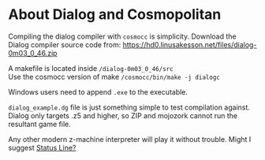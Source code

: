 # About Dialog and Cosmopolitan

Compiling the dialog compiler with `cosmocc` is simplicity.
Download the Dialog compiler source code from: https://hd0.linusakesson.net/files/dialog-0m03_0_46.zip

A makefile is located inside `/dialog-0m03_0_46/src`<br>
Use the cosmocc version of make `/cosmocc/bin/make -j dialogc`

Windows users need to append `.exe` to the executable.

`dialog_example.dg` file is just something simple to test compilation against. Dialog only targets .z5 and higher, so ZIP and mojozork cannot run the resultant game file.

Any other modern z-machine interpreter will play it without trouble.
Might I suggest [Status Line?](https://christopherdrum.itch.io/statusline)